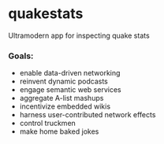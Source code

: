 quakestats
==========

Ultramodern app for inspecting quake stats

<h3>Goals:</h3>

<ul>
  <li>enable data-driven networking</li>
  <li>reinvent dynamic podcasts</li>
  <li>engage semantic web services</li>
  <li>aggregate A-list mashups</li>
  <li>incentivize embedded wikis</li>
  <li>harness user-contributed network effects</li>
  <li>control truckmen</li>
  <li>make home baked jokes</li>
</ul>
